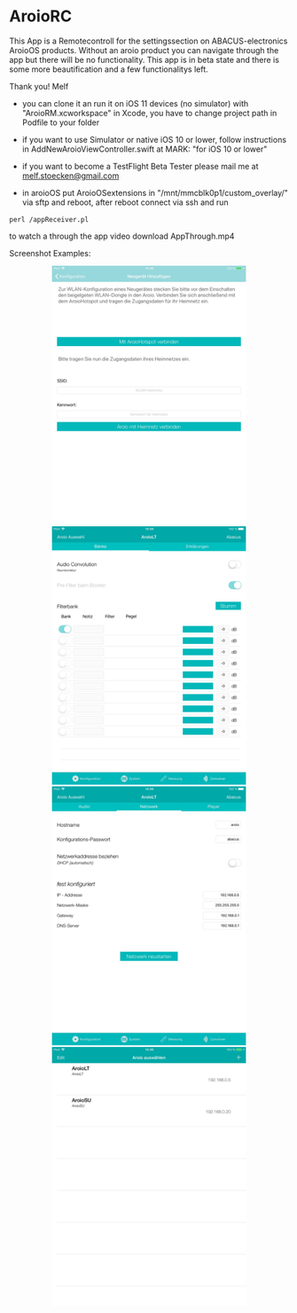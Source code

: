 # AroioRC

This App is a Remotecontroll for the settingssection on ABACUS-electronics AroioOS products. Without an aroio product you can navigate through the app but there will be no functionality. 
This app is in beta state and there is some more beautification and a few functionalitys left.

Thank you!
Melf

- you can clone it an run it on iOS 11 devices (no simulator) with "AroioRM.xcworkspace" in Xcode, you have to change project path in Podfile to your folder
- if you want to use Simulator or native iOS 10 or lower, follow instructions in AddNewAroioViewController.swift at MARK: "for iOS 10 or lower"
- if you want to become a TestFlight Beta Tester please mail me at melf.stoecken@gmail.com

- in aroioOS put AroioOSextensions in "/mnt/mmcblk0p1/custom_overlay/" via sftp and reboot, after reboot connect via ssh and run
```
perl /appReceiver.pl
```
to watch a through the app video download AppThrough.mp4

Screenshot Examples:

<p align="center">
  <img src="https://github.com/Melf11/AroioRC/blob/master/Scrennshots/02_IPad_AddWiFiHotspot.JPG" width="350"/>
  <img src="https://github.com/Melf11/AroioRC/blob/master/Scrennshots/02_IPad_Convolution.JPG" width="350"/>
  <img src="https://github.com/Melf11/AroioRC/blob/master/Scrennshots/02_IPad_Network.JPG" width="350"/>
  <img src="https://github.com/Melf11/AroioRC/blob/master/Scrennshots/02_IPad_TableView.JPG" width="350"/>
</p>
